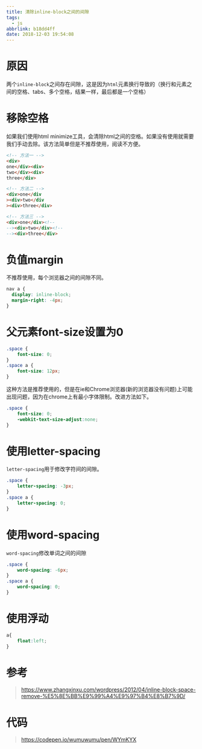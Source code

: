 ```yaml
---
title: 清除inline-block之间的间隙
tags:
  - js
abbrlink: b18dd4ff
date: 2018-12-03 19:54:08
---
```


# 原因

两个`inline-block`之间存在间隙，这是因为`html`元素换行导致的（换行和元素之间的空格、tabs、多个空格，结果一样，最后都是一个空格）

# 移除空格

如果我们使用html minimize工具，会清除html之间的空格。如果没有使用就需要我们手动去除。该方法简单但是不推荐使用，阅读不方便。

```html
<!-- 方法一 -->
<div>
one</div><div>
two</div><div>
three</div>

<!-- 方法二 -->
<div>one</div
><div>two</div
><div>three</div>

<!-- 方法三 -->
<div>one</div><!--
--><div>two</div><!--
--><div>three</div>
```

# 负值margin

不推荐使用，每个浏览器之间的间隙不同。

```css
nav a {
  display: inline-block;
  margin-right: -4px;
}
```

# 父元素font-size设置为0

```css
.space {
    font-size: 0;
}
.space a {
    font-size: 12px;
}
```

这种方法是推荐使用的，但是在ie和Chrome浏览器(新的浏览器没有问题)上可能出现问题，因为在chrome上有最小字体限制。改进方法如下。

```css
.space {
    font-size: 0;
    -webkit-text-size-adjust:none;
}
```

# 使用letter-spacing

`letter-spacing`用于修改字符间的间隙。

```css
.space {
    letter-spacing: -3px;
}
.space a {
    letter-spacing: 0;
}
```

# 使用word-spacing

`word-spacing`修改单词之间的间隙

```css
.space {
    word-spacing: -6px;
}
.space a {
    word-spacing: 0;
}
```

# 使用浮动

```css
a{
    float:left;
}
```

# 参考

> https://www.zhangxinxu.com/wordpress/2012/04/inline-block-space-remove-%E5%8E%BB%E9%99%A4%E9%97%B4%E8%B7%9D/

# 代码

>  https://codepen.io/wumuwumu/pen/WYmKYX